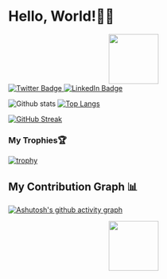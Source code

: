# Hello, World!:woman_technologist:
 
<div id="header" align="center">
  <img src="https://media.giphy.com/media/HwBlFQZFcAoUcPHZdX/giphy.gif" width="100"/>
</div>

<div id="badges">
  <a href="https://twitter.com/Flozzy_wangui?t=mZIKT0GAizjMPGJ1Q6ccig&s=09">
    <img src="https://img.shields.io/badge/Twitter-blue?&logo=twitter&logoColor=highcontrast" alt="Twitter Badge"/>
  </a>
  <a href="https://www.linkedin.com/in/florence-wangui-518673235">
    <img src="https://img.shields.io/badge/LinkedIn-blue?&logo=linkedin&logoColor=highcontrast" alt="LinkedIn Badge"/>
  </a>  
</div>
<img src="https://komarev.com/ghpvc/?username=Florence-nyokabi&style=compact-square&color=blue" align="center" alt=""/>

![Github stats](https://github-readme-stats.vercel.app/api?&username=Florence-nyokabi&repo=Florence-nyokabi&theme=highcontrast&show_icons=true&count_private=true)
[![Top Langs](https://github-readme-stats.vercel.app/api/top-langs/?username=Florence-nyokabi&langs_count=20&layout=compact&theme=vision-friendly-dark&count_private=true)](https://github.com/anuraghazra/github-readme-stats)



[![GitHub Streak](https://streak-stats.demolab.com/?user=Florence-nyokabi&theme=highcontrast)](https://git.io/streak-stats)

### My Trophies🏆 <!--My Trophies-->

[![trophy](https://github-profile-trophy.vercel.app/?username=Florence-nyokabi&theme=tokyonight&no-bg=false&no-frame=false&count_private=true)](https://github.com/Florence-nyokabi/Florence-nyokabi)

## My Contribution Graph :bar_chart:

<!-- [![Florence Nyokabi Wangui's github activity graph](https://github-readme-activity-graph.cyclic.app/graph?username=Florence-nyokabi&theme=chartreuse-dark)](https://github.com/ashutosh00710/github-readme-activity-graph) -->

[![Ashutosh's github activity graph](https://github-readme-activity-graph.vercel.app/graph?username=Florence-nyokabi&bg_color=000000&color=e57343&line=b0b300&point=d7da1b&area=true&hide_border=true)](https://github.com/ashutosh00710/github-readme-activity-graph)

<div id="header" align="center">
  <img src="https://media.giphy.com/media/HwBlFQZFcAoUcPHZdX/giphy.gif" width="100"/>
</div>

